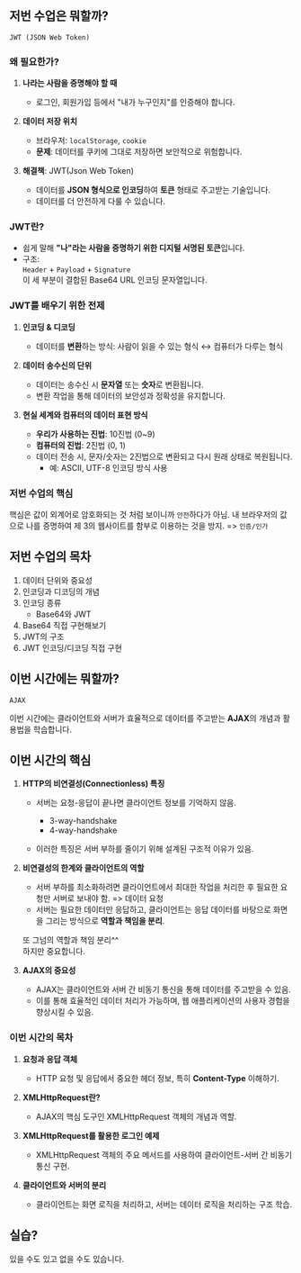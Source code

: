 
## 저번 수업은 뭐할까?

`JWT (JSON Web Token)`

### **왜 필요한가?**

1. **나라는 사람을 증명해야 할 때**  
   - 로그인, 회원가입 등에서 "내가 누구인지"를 인증해야 합니다.

2. **데이터 저장 위치**
   - 브라우저: `localStorage`, `cookie`
   - **문제**: 데이터를 쿠키에 그대로 저장하면 보안적으로 위험합니다.

3. **해결책**: JWT(Json Web Token)  
   - 데이터를 **JSON 형식으로 인코딩**하여 **토큰** 형태로 주고받는 기술입니다.
   - 데이터를 더 안전하게 다룰 수 있습니다.

### **JWT란?**

- 쉽게 말해 **"나"라는 사람을 증명하기 위한 디지털 서명된 토큰**입니다.
- 구조:  
  `Header` + `Payload` + `Signature`  
  이 세 부분이 결합된 Base64 URL 인코딩 문자열입니다.

### **JWT를 배우기 위한 전제**

1. **인코딩 & 디코딩**

   - 데이터를 **변환**하는 방식: 사람이 읽을 수 있는 형식 ↔ 컴퓨터가 다루는 형식

2. **데이터 송수신의 단위**

   - 데이터는 송수신 시 **문자열** 또는 **숫자**로 변환됩니다.
   - 변환 작업을 통해 데이터의 보안성과 정확성을 유지합니다.

3. **현실 세계와 컴퓨터의 데이터 표현 방식**

   - **우리가 사용하는 진법**: 10진법 (0~9)  
   - **컴퓨터의 진법**: 2진법 (0, 1)  
   - 데이터 전송 시, 문자/숫자는 2진법으로 변환되고 다시 원래 상태로 복원됩니다.  
     - 예: ASCII, UTF-8 인코딩 방식 사용  

### 저번 수업의 핵심

핵심은 값이 외계어로 암호화되는 것 처럼 보이니까 `안전`하다가 아님.
내 브라우저의 값으로 나를 증명하여 제 3의 웹사이트를 함부로 이용하는 것을 방지.
=> `인증/인가`

## 저번 수업의 목차

1. 데이터 단위와 중요성
2. 인코딩과 디코딩의 개념
3. 인코딩 종류
   - Base64와 JWT
4. Base64 직접 구현해보기
5. JWT의 구조
6. JWT 인코딩/디코딩 직접 구현

## 이번 시간에는 뭐할까?  

`AJAX`  

이번 시간에는 클라이언트와 서버가 효율적으로 데이터를 주고받는 **AJAX**의 개념과 활용법을 학습합니다.  

## 이번 시간의 핵심  

1. **HTTP의 비연결성(Connectionless) 특징**  

   - 서버는 요청-응답이 끝나면 클라이언트 정보를 기억하지 않음.
        
      - 3-way-handshake
      - 4-way-handshake

   - 이러한 특징은 서버 부하를 줄이기 위해 설계된 구조적 이유가 있음.  

2. **비연결성의 한계와 클라이언트의 역할**  

   - 서버 부하를 최소화하려면 클라이언트에서 최대한 작업을 처리한 후 필요한 요청만 서버로 보내야 함.  => 데이터 요청
   - 서버는 필요한 데이터만 응답하고, 클라이언트는 응답 데이터를 바탕으로 화면을 그리는 방식으로 **역할과 책임을 분리**.  

   또 그넘의 역할과 책임 분리^^  
   하지만 중요합니다.

3. **AJAX의 중요성**  

   - AJAX는 클라이언트와 서버 간 비동기 통신을 통해 데이터를 주고받을 수 있음.  
   - 이를 통해 효율적인 데이터 처리가 가능하며, 웹 애플리케이션의 사용자 경험을 향상시킬 수 있음.  

### 이번 시간의 목차  

1. **요청과 응답 객체** 

   - HTTP 요청 및 응답에서 중요한 헤더 정보, 특히 **Content-Type** 이해하기.  

2. **XMLHttpRequest란?**  

   - AJAX의 핵심 도구인 XMLHttpRequest 객체의 개념과 역할.  

3. **XMLHttpRequest를 활용한 로그인 예제**  

   - XMLHttpRequest 객체의 주요 메서드를 사용하여 클라이언트-서버 간 비동기 통신 구현.  

4. **클라이언트와 서버의 분리**  

   - 클라이언트는 화면 로직을 처리하고, 서버는 데이터 로직을 처리하는 구조 학습.  

## 실습?

있을 수도 있고 없을 수도 있습니다.
